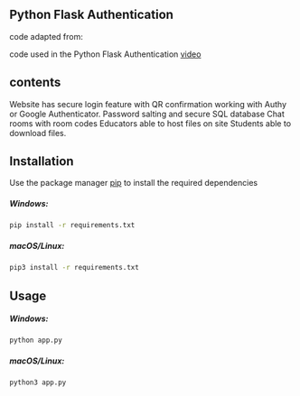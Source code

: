 ## Python Flask Authentication
code adapted from:

code used in the Python Flask Authentication [video](https://www.youtube.com/watch?v=71EU8gnZqZQ)

## contents
Website has secure login feature with QR confirmation working with Authy or Google Authenticator.
Password salting and secure SQL database
Chat rooms with room codes
Educators able to host files on site
Students able to download files.

## Installation

Use the package manager [pip](https://pip.pypa.io/en/stable/) to install the required dependencies

##### Windows:
```zsh
pip install -r requirements.txt 
```

##### macOS/Linux:
```zsh
pip3 install -r requirements.txt
```

## Usage

##### Windows:
```zsh
python app.py
```
##### macOS/Linux:
```zsh
python3 app.py
```
